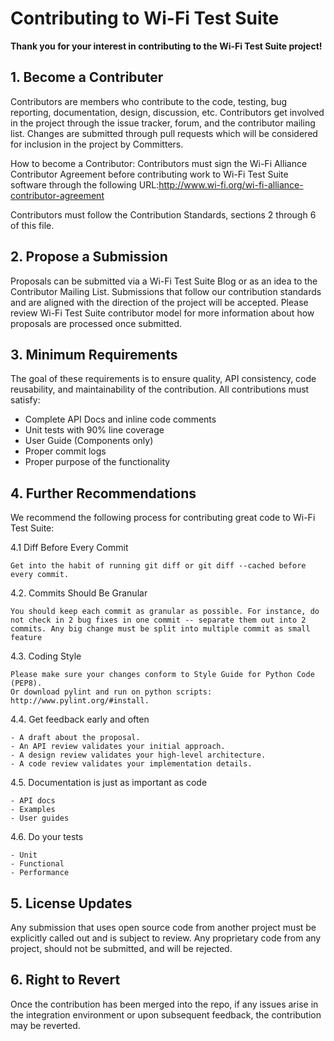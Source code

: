 # **Contributing to Wi-Fi Test Suite**

**Thank you for your interest in contributing to the Wi-Fi Test Suite project!**

## 1. Become a Contributer

Contributors are members who contribute to the code, testing, bug reporting, documentation, design, discussion, etc. Contributors get involved in the project through the issue tracker, forum, and the contributor mailing list. Changes are submitted through pull requests which will be considered for inclusion in the project by Committers.

How to become a Contributor:
Contributors must sign the Wi-Fi Alliance Contributor Agreement before contributing work to Wi-Fi Test Suite software through the following URL:http://www.wi-fi.org/wi-fi-alliance-contributor-agreement

Contributors must follow the Contribution Standards, sections 2 through 6 of this file. 

## 2. Propose a Submission

Proposals can be submitted via a Wi-Fi Test Suite Blog or as an idea to the Contributor Mailing List. Submissions that follow our contribution standards and are aligned with the direction of the project will be accepted. Please review Wi-Fi Test Suite contributor model for more information about how proposals are processed once submitted.

## 3. Minimum Requirements

The goal of these requirements is to ensure quality, API consistency, code reusability, and maintainability of the contribution. All contributions must satisfy:

- Complete API Docs and inline code comments
- Unit tests with 90% line coverage
- User Guide (Components only)
- Proper commit logs
- Proper purpose of the functionality

## 4. Further Recommendations

We recommend the following process for contributing great code to Wi-Fi Test Suite:

4.1 Diff Before Every Commit

	Get into the habit of running git diff or git diff --cached before every commit.

4.2. Commits Should Be Granular

	You should keep each commit as granular as possible. For instance, do not check in 2 bug fixes in one commit -- separate them out into 2 commits. Any big change must be split into multiple commit as small feature

4.3. Coding Style

	Please make sure your changes conform to Style Guide for Python Code (PEP8).
	Or download pylint and run on python scripts: http://www.pylint.org/#install.

4.4. Get feedback early and often

	- A draft about the proposal.
	- An API review validates your initial approach.
	- A design review validates your high-level architecture.
	- A code review validates your implementation details.

4.5. Documentation is just as important as code

	- API docs
	- Examples
	- User guides

4.6. Do your tests

	- Unit
	- Functional
	- Performance

## 5. License Updates

Any submission that uses open source code from another project must be explicitly called out and is subject to review. Any proprietary code from any project, should not be submitted, and will be rejected.

## 6. Right to Revert

Once the contribution has been merged into the repo, if any issues arise in the integration environment or upon subsequent feedback, the contribution may be reverted.
